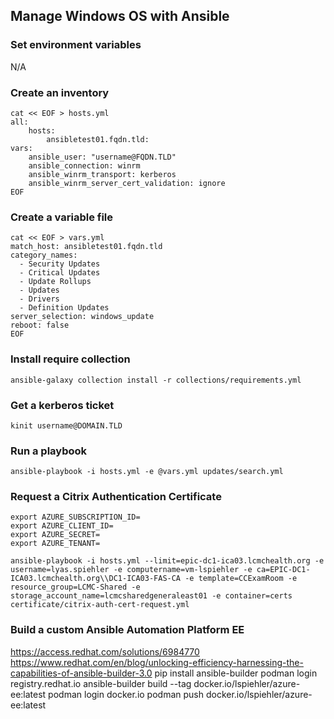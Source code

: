 ## Manage Windows OS with Ansible

### Set environment variables
N/A

### Create an inventory

```
cat << EOF > hosts.yml
all:
    hosts:
        ansibletest01.fqdn.tld:
vars:
    ansible_user: "username@FQDN.TLD"
    ansible_connection: winrm
    ansible_winrm_transport: kerberos
    ansible_winrm_server_cert_validation: ignore
EOF
```

### Create a variable file

```
cat << EOF > vars.yml
match_host: ansibletest01.fqdn.tld
category_names:
  - Security Updates
  - Critical Updates
  - Update Rollups
  - Updates
  - Drivers
  - Definition Updates
server_selection: windows_update
reboot: false
EOF
```

### Install require collection
```
ansible-galaxy collection install -r collections/requirements.yml
```

### Get a kerberos ticket
```
kinit username@DOMAIN.TLD
```

### Run a playbook
```
ansible-playbook -i hosts.yml -e @vars.yml updates/search.yml
```

### Request a Citrix Authentication Certificate
```
export AZURE_SUBSCRIPTION_ID=
export AZURE_CLIENT_ID=
export AZURE_SECRET=
export AZURE_TENANT=

ansible-playbook -i hosts.yml --limit=epic-dc1-ica03.lcmchealth.org -e username=lyas.spiehler -e computername=vm-lspiehler -e ca=EPIC-DC1-ICA03.lcmchealth.org\\DC1-ICA03-FAS-CA -e template=CCExamRoom -e resource_group=LCMC-Shared -e storage_account_name=lcmcsharedgeneraleast01 -e container=certs certificate/citrix-auth-cert-request.yml
```

### Build a custom Ansible Automation Platform EE
https://access.redhat.com/solutions/6984770
https://www.redhat.com/en/blog/unlocking-efficiency-harnessing-the-capabilities-of-ansible-builder-3.0
pip install ansible-builder
podman login registry.redhat.io
ansible-builder build --tag docker.io/lspiehler/azure-ee:latest
podman login docker.io
podman push docker.io/lspiehler/azure-ee:latest